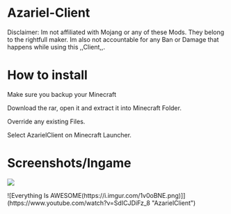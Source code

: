 # Azariel-Client

Disclaimer: Im not affiliated with Mojang or any of these Mods. They belong to the rightfull maker. Im also not accountable for any Ban or Damage that happens while using this ,,Client,,.

# How to install

Make sure you backup your Minecraft

Download the rar, open it and extract it into Minecraft Folder.

Override any existing Files.

Select AzarielClient on Minecraft Launcher.

# Screenshots/Ingame

<p>
<img src=https://i.imgur.com/1v0oBNE.png></img>
<p>
![Everything Is AWESOME(https://i.imgur.com/1v0oBNE.png)]](https://www.youtube.com/watch?v=SdICJDiFz_8 "AzarielClient")

